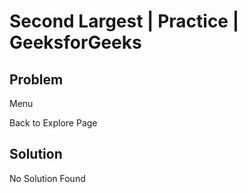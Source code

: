 # Second Largest | Practice | GeeksforGeeks

## Problem

Menu

Back to Explore Page

## Solution

No Solution Found
